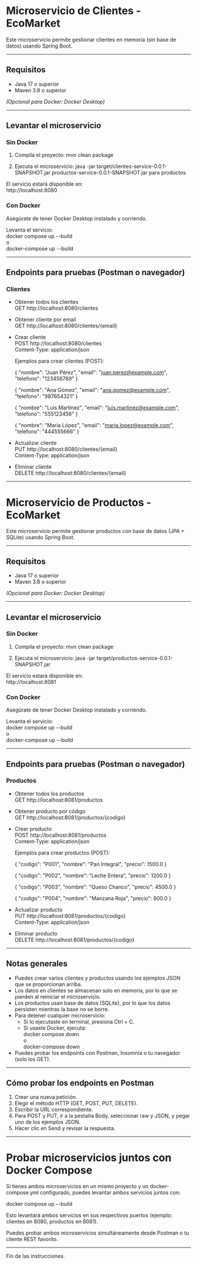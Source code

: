 # Microservicio de Clientes - EcoMarket

Este microservicio permite gestionar clientes en memoria (sin base de datos) usando Spring Boot.

---

## Requisitos

- Java 17 o superior
- Maven 3.8 o superior

*(Opcional para Docker: Docker Desktop)*

---

## Levantar el microservicio

### Sin Docker

1. Compila el proyecto:
   mvn clean package

2. Ejecuta el microservicio:
   java -jar target/clientes-service-0.0.1-SNAPSHOT.jar
                    productos-service-0.0.1-SNAPSHOT.jar       para productos

El servicio estará disponible en:  
http://localhost:8080

### Con Docker

Asegúrate de tener Docker Desktop instalado y corriendo.

Levanta el servicio:  
docker compose up --build  
o  
docker-compose up --build

---

## Endpoints para pruebas (Postman o navegador)

### Clientes

- Obtener todos los clientes  
  GET http://localhost:8080/clientes

- Obtener cliente por email  
  GET http://localhost:8080/clientes/{email}

- Crear cliente  
  POST http://localhost:8080/clientes  
  Content-Type: application/json

  Ejemplos para crear clientes (POST):

  {
    "nombre": "Juan Pérez",
    "email": "juan.perez@example.com",
    "telefono": "123456789"
  }

  {
    "nombre": "Ana Gómez",
    "email": "ana.gomez@example.com",
    "telefono": "987654321"
  }

  {
    "nombre": "Luis Martínez",
    "email": "luis.martinez@example.com",
    "telefono": "555123456"
  }

  {
    "nombre": "María López",
    "email": "maria.lopez@example.com",
    "telefono": "444555666"
  }

- Actualizar cliente  
  PUT http://localhost:8080/clientes/{email}  
  Content-Type: application/json

- Eliminar cliente  
  DELETE http://localhost:8080/clientes/{email}

---

# Microservicio de Productos - EcoMarket

Este microservicio permite gestionar productos con base de datos (JPA + SQLite) usando Spring Boot.

---

## Requisitos

- Java 17 o superior
- Maven 3.8 o superior

*(Opcional para Docker: Docker Desktop)*

---

## Levantar el microservicio

### Sin Docker

1. Compila el proyecto:
   mvn clean package

2. Ejecuta el microservicio:
   java -jar target/productos-service-0.0.1-SNAPSHOT.jar

El servicio estará disponible en:  
http://localhost:8081

### Con Docker

Asegúrate de tener Docker Desktop instalado y corriendo.

Levanta el servicio:  
docker compose up --build  
o  
docker-compose up --build

---

## Endpoints para pruebas (Postman o navegador)

### Productos

- Obtener todos los productos  
  GET http://localhost:8081/productos

- Obtener producto por código  
  GET http://localhost:8081/productos/{codigo}

- Crear producto  
  POST http://localhost:8081/productos  
  Content-Type: application/json

  Ejemplos para crear productos (POST):

  {
    "codigo": "P001",
    "nombre": "Pan Integral",
    "precio": 1500.0
  }

  {
    "codigo": "P002",
    "nombre": "Leche Entera",
    "precio": 1200.0
  }

  {
    "codigo": "P003",
    "nombre": "Queso Chanco",
    "precio": 4500.0
  }

  {
    "codigo": "P004",
    "nombre": "Manzana Roja",
    "precio": 800.0
  }

- Actualizar producto  
  PUT http://localhost:8081/productos/{codigo}  
  Content-Type: application/json

- Eliminar producto  
  DELETE http://localhost:8081/productos/{codigo}

---

## Notas generales

- Puedes crear varios clientes y productos usando los ejemplos JSON que se proporcionan arriba.
- Los datos en clientes se almacenan solo en memoria, por lo que se pierden al reiniciar el microservicio.
- Los productos usan base de datos (SQLite), por lo que los datos persisten mientras la base no se borre.
- Para detener cualquier microservicio:  
  - Si lo ejecutaste en terminal, presiona Ctrl + C.  
  - Si usaste Docker, ejecuta:  
    docker compose down  
    o  
    docker-compose down
- Puedes probar los endpoints con Postman, Insomnia o tu navegador (solo los GET).

---

## Cómo probar los endpoints en Postman

1. Crear una nueva petición.
2. Elegir el método HTTP (GET, POST, PUT, DELETE).
3. Escribir la URL correspondiente.
4. Para POST y PUT, ir a la pestaña Body, seleccionar raw y JSON, y pegar uno de los ejemplos JSON.
5. Hacer clic en Send y revisar la respuesta.

---

# Probar microservicios juntos con Docker Compose

Si tienes ambos microservicios en un mismo proyecto y un docker-compose.yml configurado, puedes levantar ambos servicios juntos con:

docker compose up --build

Esto levantará ambos servicios en sus respectivos puertos (ejemplo: clientes en 8080, productos en 8081).

Puedes probar ambos microservicios simultáneamente desde Postman o tu cliente REST favorito.

---

Fin de las instrucciones.
